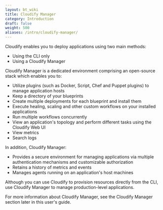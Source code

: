 ```yaml
---
layout: bt_wiki
title: Cloudify Manager
category: Introduction
draft: false
weight: 500
aliases: /intro/cloudify-manager/
---
```


Cloudify enables you to deploy applications using two main methods:

* Using the CLI only
* Using a Cloudify Manager

Cloudify Manager is a dedicated environment comprising an open-source stack which enables you to:

* Utilize plugins (such as Docker, Script, Chef and Puppet plugins) to manage application hosts
* Keep a directory of your blueprints
* Create multiple deployments for each blueprint and install them
* Execute healing, scaling and other custom workflows on your installed applications
* Run multiple workflows concurrently
* View an application's topology and perform different tasks using the Cloudify Web UI
* View metrics 
* Search logs

In addition, Cloudify Manager:

* Provides a secure environment for managing applications via multiple authentication mechanisms and customizable authorization 
* Retains a history of metrics and events
* Manages agents running on an application's host machines

Although you can use Cloudify to provision resources directly from the CLI, use Cloudify Manager to manage production-level applications.

For more information about Cloudify Manager, see the Cloudify Manager section later in this user's guide.
